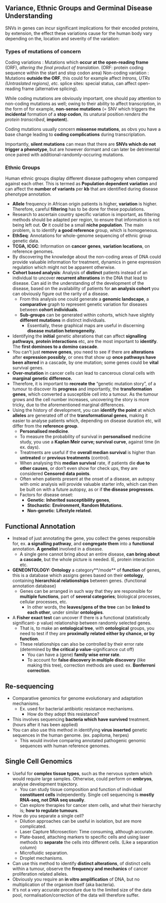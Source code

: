 ## Variance, Ethnic Groups and Germinal Disease Understanding

SNVs in genes can incur significant implications for their encoded proteins, by extension, the effect these variations cause for the human body vary depending on the, location and severity of the variation:

### Types of mutations of concern

Coding variations
: Mutations which **occur at the open-reading frame** (ORF), *altering the final product of translation*. (ORF: protein coding sequence within the start and stop codon area)
Non-coding variation
: Mutations **outside the ORF**, this could for example affect *Introns, UTRs (Untraslated regions), etc.*
splice sites: special status, can affect open-reading frame (alternative splicing).

While coding mutations are obviously important, one should pay attention to non-coding mutations as well; owing to their ability to affect transcription, in the form of for example, **non-sense mutations** (= SNV which triggers the **incidental** formation of a **stop codon**, its unatural position *renders the protein transcribed*, **impotent**).

Coding mutations usually concern **missense mutations**, as obvs you have a base change leading to **coding complications** during transcriplation.

Importantly, **silent mutations** can mean that there are **SNVs which do not trigger a phenotype**, but are however dormant and can later be detrimental once paired with additional-randomly-occuring mutations.

### Ethnic Groups

Human ethnic groups display different disease pathogeny when compared against each other. This is termed as **Population dependent variation** and can affect the **number of variants** per **kb** that are identified during disease phenotype annotation.

* **Allele** frequency in African origin patients is higher, **variation** is higher. Therefore, careful **filtering** has to be done for these populations.  
* Research to ascertain country specific variation is important, as filtering methods should be adapted per region, to ensure that information is not being left out. **Or** it could be a small **niche population**. The main problem, is to identify **a good reference** group, which is homogeneous.  
*  **EthSeq**: Annotations for whole-genome sequencing of ethnic group genetic data.  
* **TCGA, ICGC**: Information on **cancer** **genes**, **variation locations**, on reference genomes.  
* By discovering the knowledge about the non-coding areas of DNA could provide valuable information for treatment, dynamics in gene expression regulation which might not be apparent otherwise.   
* **Cohort based analysis**: Analysis of **distinct** patients instead of an individual to uncover **recurrent alterations** in the DNA that lead to disease. Can aid in the understanding of the development of the disease, based on the availability of patients for **an analysis cohort** you can obviously figure out the rarity of a disease.  
  * From this analysis one could generate a **genomic landscape**, a **comparative** graph to represent genetic variation for diseases between **cohort individuals**.   
  * **Sub-groups** can be generated within cohorts, which have slightly **different mutations** in distinct individuals.  
    * Essentially, these graphical maps are useful in discerning **disease mutation heterogeneity.**  
* Identifying the **initial** genetic alterations that can affect **signalling pathways**, **protein interactions** etc, are the most important to **identify**. The **first dominoes to a domino cascade**.   
* You can’t just **remove genes**, you need to see if there are **alterations** after **expression possibly**, or ones that show up **once pathways have been altered** in a cascade, by one mutation; some genes could be **vital** survival genes.  
* **Over-mutation** in cancer cells can lead to cancerous clonal cells with **marginal genetic difference.**  
* Therefore, it is important to **recreate the** “genetic mutation story”, of a tumour to discover its **progress** and importantly, the **transformation genes**, which converted a susceptible cell into a tumour. As the tumour grows and the cell number increases, uncovering the story is more tricky, due to the aforementioned marginal differences.   
* Using the history of development, you can **identify the point** at which **alleles** are generated off of the **transformational genes**, making it easier to analyse patients which, depending on disease duration etc, will differ from the **reference group**.  
  * **Personalised medicine**.  
  * To measure the probability of survival in **personalised** medicine study, you use a **Kaplan Meir curve; survival curve**, against time (in ex. days).  
  * Treatments are useful if the **overall median survival** is higher than **untreated** or **previous treatments** (control).  
  * When analysing this **median survival** rate, if patients die **due to other causes**, or don’t even show for check ups, they are considered **Censored data points**.  
  * Often when patients present at the onset of a disease, an autopsy with omic analysis will provide valuable starter info, which can then be built on with a future autopsy, as or if **the disease progresses**.   
  * Factors for disease onset:  
    * **Genetic**: **Inherited susceptibility genes**,  
    * **Stochastic**: **Environment, Random Mutations.**  
    * **Non-genetic**: **Lifestyle related.**

## Functional Annotation

* Instead of just annotating the gene, you collect the genes responsible for, ex. **a signalling pathway**, and **congregate them** into a **functional** annotation. **A genelist** involved in a disease.   
  * A single gene cannot bring about an entire disease, **can bring about a cascade**, but the whole picture is needed. IE, protein interaction etc.  
* **GENEONTOLOGY: Ontology** a category**/mode** of **function** of genes, this is a database which assigns genes based on their **ontology**, containing **hierarchical relationships** between genes. {functional annotation database}  
  * Genes can be arranged in such way that they are responsible for **multiple functions**, part of **several categories**; biological processes, cellular processes, etc.  
    * In other words, the **leaves/gens of the tree** can be **linked to each other**, under similar **ontologies**.  
* A **Fisher exact test** can uncover if there is a functional (statistically significant- p value) relationship between randomly selected genes.  
  * That is, to make an **ontological tree**, with **ontological** groups, you need to test if they are **proximally related either by chance, or by function**.   
  * These relationships can also be controlled by their error rate (determined by **the critical p value**\-significance cut off)   
    * You can have a (gene) **family wise error rate**.    
    * To account for **false discovery in multiple discovery** (like making this tree), correction methods are used: ex. **Bonferroni correction**.

## Re-sequencing

* Comparative genomics for genome evolutionary and adaptation mechanisms.  
  * Ex. used for bacterial antibiotic resistance mechanisms.  
    * How do they adopt this resistance?  
* This involves sequencing **bacteria which have survived** treatment. (hours after it has been applied)  
* You can also use this method in identifying **virus inserted** genetic sequences in the human genome. (ex. papiloma, herpes)  
  * This would involve comparing annotated pathogenic genomic sequences with human reference genomes.

## Single Cell Genomics

* Useful for **complex tissue types**, such as the nervous system which would require large samples. Otherwise, could perform on **embryos**, analyse development trajectory.  
  * You can study tissue composition and function of individual **constituent cells** independently. Single cell sequencing is **mostly RNA-seq, not DNA seq usually**.  
  * Can explore therapies for cancer stem cells, and what their hierarchy is; **how to regulate tumours**.  
* How do you separate a single cell?  
  * Dilution approaches can be useful in isolation, but are more complicated.  
  * Laser Capture Microsection: Time consuming, although accurate.  
  * Plate-based, attaching markers to specific cells and using laser methods to **separate** the cells into different cells. (Like a separation column)  
  * Microfluidic separation.  
  * Droplet mechanisms.  
* Can use this method to identify **distinct alterations**, of distinct cells within a tumour, observe the **frequency and mechanics** of cancer proliferation related alleles.  
* Obviously you require an **in vitro amplification** of DNA, but no multiplication of the organism itself (aka bacteria).  
* It's not a very accurate procedure due to the limited size of the data pool, normalisation/correction of the data will therefore suffer.